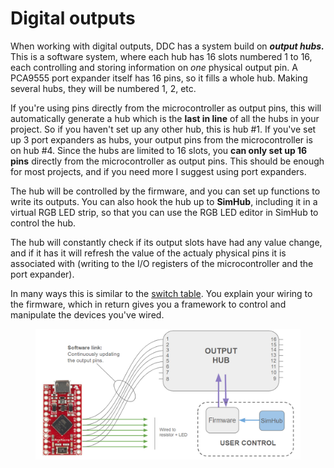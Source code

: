 # Digital outputs

When working with digital outputs, DDC has a system build on _**output hubs.**_ This is a software system, where each hub has 16 slots numbered 1 to 16, each controlling and storing information on _one_ physical output pin. A PCA9555 port expander itself has 16 pins, so it fills a whole hub. Making several hubs, they will be numbered 1, 2, etc.&#x20;

If you're using pins directly from the microcontroller as output pins, this will automatically generate a hub which is the **last in line** of all the hubs in your project. So if you haven't set up any other hub, this is hub #1. If you've set up 3 port expanders as hubs, your output pins from the microcontroller is on hub #4. Since the hubs are limited to 16 slots, you **can only set up 16 pins** directly from the microcontroller as output pins. This should be enough for most projects, and if you need more I suggest using port expanders.

The hub will be controlled by the firmware, and you can set up functions to write its outputs. You can also hook the hub up to **SimHub**, including it in a virtual RGB LED strip, so that you can use the RGB LED editor in SimHub to control the hub.&#x20;

The hub will constantly check if its output slots have had any value change, and if it has it will refresh the value of the actualy physical pins it is associated with (writing to the I/O registers of the microcontroller and the port expander).&#x20;

In many ways this is similar to the [switch table](../../../1.-project-planning/switch-inputs/matrix.md). You explain your wiring to the firmware, which in return gives you a framework to control and manipulate the devices you've wired.&#x20;

<figure><img src="../../../.gitbook/assets/image (3) (1) (1).png" alt=""><figcaption></figcaption></figure>

